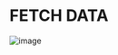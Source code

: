
<h1>FETCH DATA </h1>

![image](https://github.com/user-attachments/assets/86d71934-7cbf-4852-ba80-054239f17d59)
